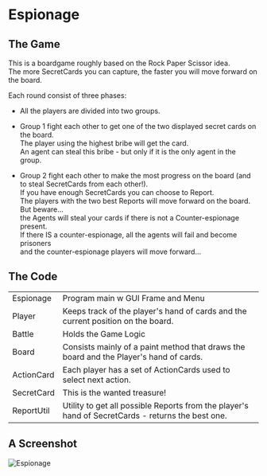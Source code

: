 # Espionage

## The Game
This is a boardgame roughly based on the Rock Paper Scissor idea.  
The more SecretCards you can capture, the faster you will move forward on the board.
  
  
Each round consist of three phases:  
* All the players are divided into two groups.  
  
    
* Group 1 fight each other  to get one of the two displayed secret cards on the board.  
The player using the highest bribe will get the card.  
An agent can steal this bribe - but only if it is the only agent in the group.  
    
    
* Group 2 fight each other to make the most progress on the board (and to steal SecretCards from each other!).  
If you have enough SecretCards you can choose to Report.  
The players with the two best Reports will move forward on the board. But beware...   
the Agents will steal your cards if there is not a Counter-espionage present.   
If there IS a counter-espionage, all the agents will fail and become prisoners   
and the counter-espionage players will move forward...  
  
  
## The Code
<table>   
<tr>
	<td>Espionage</td>
	<td>Program main w GUI Frame and Menu </td>
</tr>
<tr>
	<td>Player</td>
	<td>Keeps track of the player's hand of cards and the current position on the board.</td>
</tr>
<tr>
	<td>Battle</td>
	<td>Holds the Game Logic</td>
</tr>
<tr>
	<td>Board</td>
	<td>Consists mainly of a paint method that draws the board and the Player's hand of cards.</td>
</tr>
<tr>
	<td>ActionCard</td>
	<td>Each player has a set of ActionCards used to select next action.</td>
</tr>
<tr>
	<td>SecretCard</td>
	<td>This is the wanted treasure!</td>
</tr>
<tr>
	<td>ReportUtil</td>
	<td>Utility to get all possible Reports from the player's hand of SecretCards - returns the best one.</td>
</tr>
</table>

## A Screenshot

![Espionage](https://github.com/agrvsk/Java/Programs/Games/Espionage/blob/master/Espionage.png)
